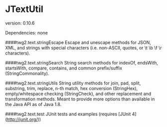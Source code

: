JTextUtil
==============
version: 0.10.6

Dependencies: none

####twg2.text.stringEscape
Escape and unescape methods for JSON, XML, and strings with special characters (i.e. non-ASCII, quotes, or \t \b \f \r characters). 

####twg2.text.stringSearch
String search methods for indexOf, endsWith, startsWith, compare, contains, and common prefix/suffix (StringCommonality). 

####twg2.text.stringUtils
String utility methods for join, pad, split, substring, trim, replace, n-th match, hex conversion (StringHex), empty/whitespace checking (StringCheck), and other replacement and transformation methods. 
Meant to provide more options than available in the Java API as of Java 1.8. 

####twg2.text.test
JUnit tests and examples (requires [JUnit 4] (http://junit.org/))